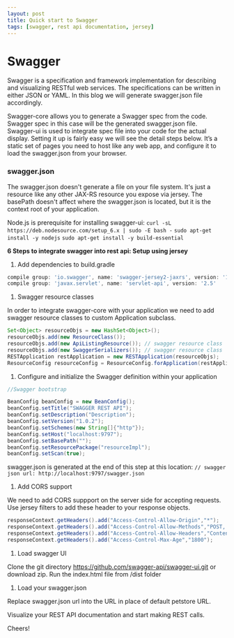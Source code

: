 ```yaml
---
layout: post
title: Quick start to Swagger
tags: [swagger, rest api documentation, jersey]
---
```



# Swagger 
Swagger is a specification and framework implementation for describing and visualizing RESTful web services.
The specifications can be written in either JSON or YAML. In this blog we will generate swagger.json file accordingly. 

Swagger-core allows you to generate a Swagger spec from the code. Swagger spec in this case will be the generated swagger.json file.
Swagger-ui is used to integrate spec file into your code for the actual display.
Setting it up is fairly easy we will see the detail steps below. It’s a static set of pages you need to host like any web app, 
and configure it to load the swagger.json from your browser.

### swagger.json
The swagger.json doesn't generate a file on your file system. 
It's just a resource like any other JAX-RS resource you expose via jersey. 
The basePath doesn't affect where the swagger.json is located, but it is the context root of your application.

Node.js is prerequisite for installing swagger-ui:
`curl -sL https://deb.nodesource.com/setup_6.x | sudo -E bash -`
`sudo apt-get install -y nodejs`
`sudo apt-get install -y build-essential`

**6 Steps to integrate swagger into rest api: Setup using jersey**

1. Add dependencies to build.gradle 

``` groovy
compile group: 'io.swagger', name: 'swagger-jersey2-jaxrs', version: '1.5.12'
compile group: 'javax.servlet', name: 'servlet-api', version: '2.5'
```

1. Swagger resource classes

In order to integrate swagger-core with your application we need to add swagger resource classes
to custom Application subclass.

```java
Set<Object> resourceObjs = new HashSet<Object>();
resourceObjs.add(new ResourceClass());
resourceObjs.add(new ApiListingResource()); // swagger resource class
resourceObjs.add(new SwaggerSerializers()); // swagger resource class
RESTApplication restApplication = new RESTApplication(resourceObjs);
ResourceConfig resourceConfig = ResourceConfig.forApplication(restApplication);
```

1. Configure and initialize the Swagger definition within your application

``` java
//Swagger bootstrap

BeanConfig beanConfig = new BeanConfig();
beanConfig.setTitle("SWAGGER REST API");
beanConfig.setDescription("Description");
beanConfig.setVersion("1.0.2");
beanConfig.setSchemes(new String[]{"http"});
beanConfig.setHost("localhost:9797");
beanConfig.setBasePath("");
beanConfig.setResourcePackage("resourceImpl");
beanConfig.setScan(true);
```
swagger.json is generated at the end of this step at this location:
`// swagger json url: http://localhost:9797/swagger.json`

1. Add CORS support 

We need to add CORS suppport on the server side for accepting requests.
Use jersey filters to add these header to your response objects.

``` java
responseContext.getHeaders().add("Access-Control-Allow-Origin","*");
responseContext.getHeaders().add("Access-Control-Allow-Methods","POST, GET, DELETE, PUT, OPTIONS");
responseContext.getHeaders().add("Access-Control-Allow-Headers","Content-Type, api_key, Authorization, x-requested-with, Total-Count, Total-Pages, Error-Message");
responseContext.getHeaders().add("Access-Control-Max-Age","1800");
```
        
1. Load swagger UI

Clone the git directory https://github.com/swagger-api/swagger-ui.git or download zip. Run the index.html file from /dist folder

1. Load your swagger.json 

Replace swagger.json url into the URL in place of default petstore URL.

Visualize your REST API documentation and start making REST calls.
 
Cheers! 

